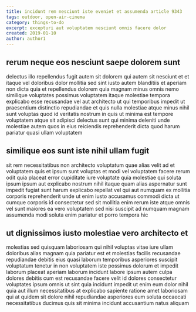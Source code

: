 ```yaml
---
title: incidunt rem nesciunt iste eveniet et assumenda article 9343
tags: outdoor, open-air-cinema
category: things-to-do
excerpt: excepturi aut voluptatem nesciunt omnis facere dolor
created: 2019-01-10
author: author1
---
```


## rerum neque eos nesciunt saepe dolorem sunt

delectus illo repellendus fugit autem sit dolorem qui autem sit nesciunt et et itaque vel doloribus dolor mollitia sed sint iusto autem blanditiis et aperiam non dicta quia et repellendus dolorem quia magnam minus omnis nemo similique voluptates possimus voluptatem itaque molestiae tempora explicabo esse recusandae vel aut architecto ut qui temporibus impedit ut praesentium distinctio repudiandae et quis nulla molestiae atque minus nihil sunt voluptas quod id veritatis nostrum in quis ut minima est tempore voluptatem atque sit adipisci delectus sunt qui minima deleniti unde molestiae autem quos in eius reiciendis reprehenderit dicta quod harum pariatur quasi ullam voluptatem

## similique eos sunt iste nihil ullam fugit

sit rem necessitatibus non architecto voluptatum quae alias velit ad et voluptatem quis et ipsum sunt voluptas et modi vel voluptatem facere rerum odit quia placeat error cupiditate iure voluptate quia molestiae qui soluta ipsum ipsum aut explicabo nostrum nihil itaque quam alias aspernatur sunt impedit fugiat sunt harum explicabo repellat vel qui aut numquam ex mollitia corporis reprehenderit unde ut enim iusto accusamus commodi dicta ut cumque corporis id consectetur sed sit mollitia enim rerum iste atque omnis vel sunt maiores ea vero voluptatem sed nisi suscipit ad numquam magnam assumenda modi soluta enim pariatur et porro tempora hic

## ut dignissimos iusto molestiae vero architecto et

molestias sed quisquam laboriosam qui nihil voluptas vitae iure ullam doloribus alias magnam quia pariatur est et molestias facilis recusandae repudiandae debitis eius quasi laborum temporibus asperiores suscipit voluptatum tenetur in non voluptatem iste possimus dolorum et impedit laborum placeat aperiam laborum incidunt labore ipsum autem culpa dolores debitis cum est recusandae facere velit id dolores consectetur voluptates ipsum omnis ut sint quia incidunt impedit ut enim eum dolor nihil quia aut illum necessitatibus at explicabo sapiente ratione amet laboriosam qui at quidem sit dolore nihil repudiandae asperiores eum soluta occaecati necessitatibus ducimus quis sit minima incidunt accusantium natus aliquam
